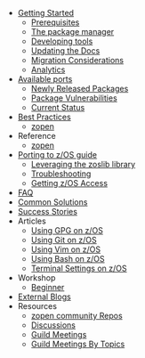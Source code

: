   - [Getting Started](/Guides/QuickStart.md)
    - [Prerequisites](/Guides/Pre-req.md)
    - [The package manager](/Guides/ThePackageManager.md)
    - [Developing tools](/Guides/developing.md)
    - [Updating the Docs](/Guides/../UpdateDocs.md)
    - [Migration Considerations](/Guides/Migration.md)
    - [Analytics](/Guides/Analytics.md)
  - [Available ports](/Latest.md)
    - [Newly Released Packages](/newly_released.md)
    - [Package Vulnerabilities](/Vulnerabilities.md)
    - [Current Status](/Progress.md)
  - [Best Practices](/Guides/BestPractices.md)
    - [zopen](/Guides/zopen-best-practices.md)
  - Reference
    - [zopen](/reference/zopen-reference.md)
  - [Porting to z/OS guide](/Guides/Porting.md)
    - [Leveraging the zoslib library](/Guides/Zoslib.md)
    - [Troubleshooting](/Guides/CommonSolutions.md)
    - [Getting z/OS Access](/Guides/GettingZOSAccess.md)
  - [FAQ](/Guides/FAQ.md)
  - [Common Solutions](/Guides/CommonSolutions.md)
  - [Success Stories](/SuccessStories.md)
  - Articles
    - [Using GPG on z/OS](/Guides/GpgOnZOS.md)  
    - [Using Git on z/OS](/Guides/GitOnZOS.md)
    - [Using Vim on z/OS](/Guides/VimOnZOS.md)
    - [Using Bash on z/OS](/Guides/BashOnZOS.md)
    - [Terminal Settings on z/OS](/Guides/TerminalOnZOS.md) 
  - Workshop
  	- [Beginner](/workshop/workshop.md) 
  - [External Blogs](/Guides/blogs.md)
  - Resources
    - [zopen community Repos](https://github.com/zopencommunity)
    - [Discussions](https://github.com/zopencommunity/meta/discussions)
    - [Guild Meetings](https://github.com/zopencommunity/meta/discussions/categories/guild)
    - [Guild Meetings By Topics](/Guides/ToolsGuildMeetingLinks.md)
